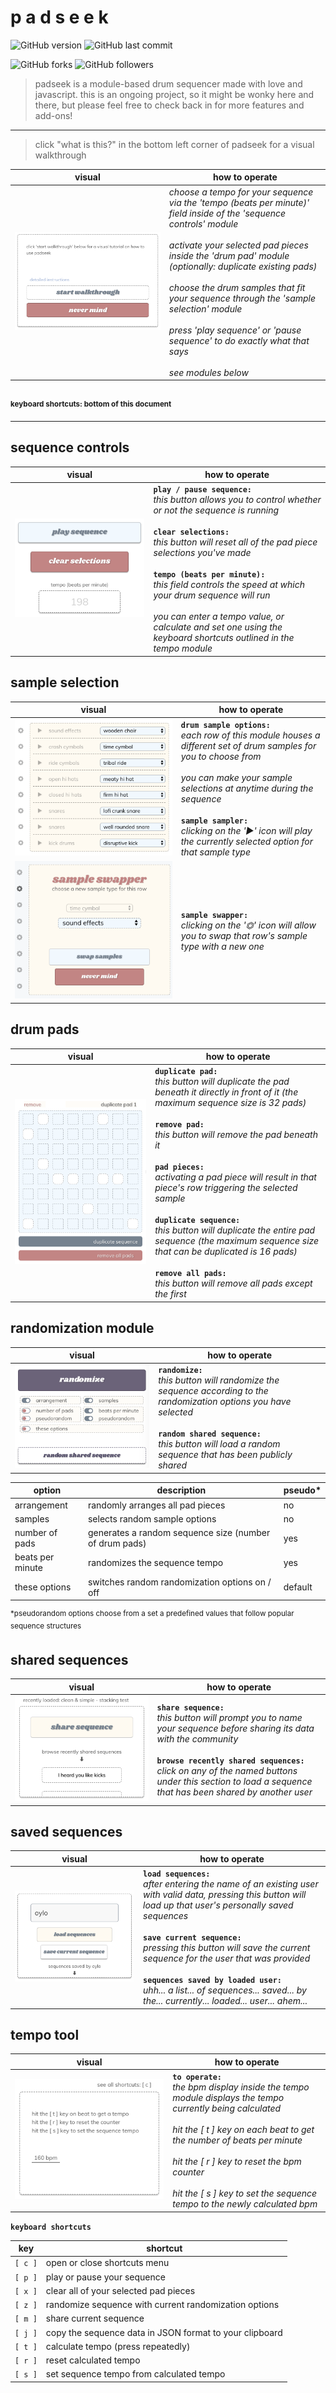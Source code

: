 # p a d s e e k

![GitHub version](https://img.shields.io/badge/version-beta-red.svg) ![GitHub last commit](https://img.shields.io/github/last-commit/AaronChapman/padseek.svg)

![GitHub forks](https://img.shields.io/github/forks/AaronChapman/padseek.svg?style=social&label=Fork) ![GitHub followers](https://img.shields.io/github/followers/AaronChapman.svg?style=social&label=Follow)

>padseek is a module-based drum sequencer made with love and javascript. this is an ongoing project, so it might be wonky here and there, but please feel free to check back in for more features and add-ons!

---

>click "what is this?" in the bottom left corner of padseek for a visual walkthrough

visual | how to operate
--- | ---
![walkthrough](images/README/walkthrough.png "walkthrough") | _choose a tempo for your sequence via the 'tempo (beats per minute)' field inside of the 'sequence controls' module_<br/><br/>_activate your selected pad pieces inside the 'drum pad' module (optionally: duplicate existing pads)_<br/><br/>_choose the drum samples that fit your sequence through the 'sample selection' module_<br/><br/>_press 'play sequence' or 'pause sequence' to do exactly what that says_<br/><br/>_see modules below_

<br/><sup>**keyboard shortcuts: bottom of this document**</sup>

---

## sequence controls

visual | how to operate
--- | ---
![controls module](images/README/controls.png "controls module") | **`play / pause sequence:`**<br/>_this button allows you to control whether or not the sequence is running_<br/><br/>**`clear selections:`**<br/>_this button will reset all of the pad piece selections you've made_<br/><br/>**`tempo (beats per minute):`**<br/>_this field controls the speed at which your drum sequence will run_<br/><br/>_you can enter a tempo value, or calculate and set one using the keyboard shortcuts outlined in the tempo module_


## sample selection

visual | how to operate
--- | ---
![sample selection module](images/README/samples.png "sample selection module") | **`drum sample options:`**<br/>_each row of this module houses a different set of drum samples for you to choose from_<br/><br/>_you can make your sample selections at anytime during the sequence_<br/><br/>**`sample sampler:`**<br/>_clicking on the '▶' icon will play the currently selected option for that sample type_
![sample swapper](images/README/swapper.png "sample swapper") | **`sample swapper:`**<br/>_clicking on the '⏣' icon will allow you to swap that row's sample type with a new one_


## drum pads

visual | how to operate
--- | ---
![drum pad module](images/README/pad.png "drum pad module") | **`duplicate pad:`**<br/>_this button will duplicate the pad beneath it directly in front of it (the maximum sequence size is 32 pads)_<br/><br/>**`remove pad:`**<br/>_this button will remove the pad beneath it_<br/><br/>**`pad pieces:`**<br/>_activating a pad piece will result in that piece's row triggering the selected sample_<br/><br/>**`duplicate sequence:`**<br/>_this button will duplicate the entire pad sequence (the maximum sequence size that can be duplicated is 16 pads)_<br/><br/>**`remove all pads:`**<br/>_this button will remove all pads except the first_


## randomization module

visual | how to operate
--- | ---
![randomization module](images/README/randomization.png "randomization module") | **`randomize:`**<br/>_this button will randomize the sequence according to the randomization options you have selected_<br/><br/>**`random shared sequence:`**<br/>_this button will load a random sequence that has been publicly shared_

option | description | pseudo*
--- | --- | ---
arrangement | randomly arranges all pad pieces | no
samples | selects random sample options | no
number of pads | generates a random sequence size (number of drum pads) | yes
beats per minute | randomizes the sequence tempo | yes
these options | switches random randomization options on / off | default

<sup>*pseudorandom options choose from a set a predefined values that follow popular sequence structures</sup>


## shared sequences

visual | how to operate
--- | ---
![shared sequences module](images/README/shared.png "shared sequences module") | **`share sequence:`**<br/>_this button will prompt you to name your sequence before sharing its data with the community_<br/><br/>**`browse recently shared sequences:`**<br/>_click on any of the named buttons under this section to load a sequence that has been shared by another user_


## saved sequences

visual | how to operate
--- | ---
![saved sequences module](images/README/saved.png "saved sequences module") | **`load sequences:`**<br/>_after entering the name of an existing user with valid data, pressing this button will load up that user's personally saved sequences_<br/><br/>**`save current sequence:`**<br/>_pressing this button will save the current sequence for the user that was provided_<br/><br/>**`sequences saved by loaded user:`**<br/>_uhh... a list... of sequences... saved... by the... currently... loaded... user... ahem..._


## tempo tool

visual | how to operate
--- | ---
![tempo module](images/README/tempo.png "tempo module") | **`to operate:`**<br/>_the bpm display inside the tempo module displays the tempo currently being calculated_<br/><br/>_hit the [ t ] key on each beat to get the number of beats per minute_<br/><br/>_hit the [ r ] key to reset the bpm counter_<br/><br/>_hit the [ s ] key to set the sequence tempo to the newly calculated bpm_


**`keyboard shortcuts`**

key | shortcut
--- | ---
`[ c ]` | open or close shortcuts menu
`[ p ]` | play or pause your sequence
`[ x ]` | clear all of your selected pad pieces
`[ z ]` | randomize sequence with current randomization options
`[ m ]` | share current sequence
`[ j ]` | copy the sequence data in JSON format to your clipboard
`[ t ]` | calculate tempo (press repeatedly)
`[ r ]` | reset calculated tempo
`[ s ]` | set sequence tempo from calculated tempo